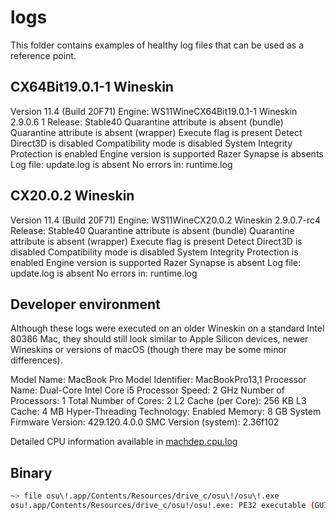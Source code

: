 # logs

This folder contains examples of healthy log files that can be used as a reference point.

## CX64Bit19.0.1-1 Wineskin

Version 11.4 (Build 20F71)
Engine: WS11WineCX64Bit19.0.1-1
Wineskin 2.9.0.6 1
Release: Stable40
Quarantine attribute is absent (bundle)
Quarantine attribute is absent (wrapper)
Execute flag is present
Detect Direct3D is disabled
Compatibility mode is disabled
System Integrity Protection is enabled
Engine version is supported
Razer Synapse is absents
Log file: update.log is absent
No errors in: runtime.log

## CX20.0.2 Wineskin

Version 11.4 (Build 20F71)
Engine: WS11WineCX20.0.2
Wineskin 2.9.0.7-rc4
Release: Stable40
Quarantine attribute is absent (bundle)
Quarantine attribute is absent (wrapper)
Execute flag is present
Detect Direct3D is disabled
Compatibility mode is disabled
System Integrity Protection is enabled
Engine version is supported
Razer Synapse is absent
Log file: update.log is absent
No errors in: runtime.log

## Developer environment

Although these logs were executed on an older Wineskin on a standard Intel 80386 Mac, they should still look similar to Apple Silicon devices, newer Wineskins or versions of macOS (though there may be some minor differences).

Model Name:	MacBook Pro
Model Identifier:	MacBookPro13,1
Processor Name:	Dual-Core Intel Core i5
Processor Speed:	2 GHz
Number of Processors:	1
Total Number of Cores:	2
L2 Cache (per Core):	256 KB
L3 Cache:	4 MB
Hyper-Threading Technology:	Enabled
Memory:	8 GB
System Firmware Version:	429.120.4.0.0
SMC Version (system):	2.36f102 

Detailed CPU information available in [machdep.cpu.log](machdep.cpu.log)

## Binary

```bash
~> file osu\!.app/Contents/Resources/drive_c/osu\!/osu\!.exe
osu!.app/Contents/Resources/drive_c/osu!/osu!.exe: PE32 executable (GUI) Intel 80386 Mono/.Net assembly, for MS Windows
```
